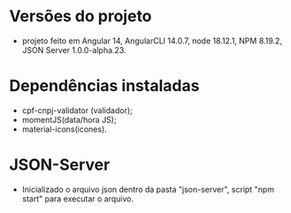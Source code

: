 # Versões do projeto

- projeto feito em Angular 14, AngularCLI 14.0.7, node 18.12.1, NPM 8.19.2, JSON Server 1.0.0-alpha.23.

# Dependências instaladas

- cpf-cnpj-validator (validador);
- momentJS(data/hora JS);
- material-icons(icones).

# JSON-Server

- Inicializado o arquivo json dentro da pasta "json-server", script "npm start" para executar o arquivo.

